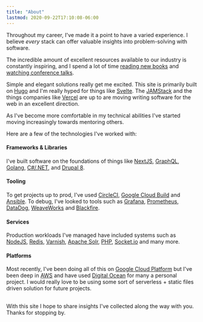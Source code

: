 ```yaml
---
title: "About"
lastmod: 2020-09-22T17:10:08-06:00
---
```


Throughout my career, I've made it a point to have a varied experience. 
I believe _every_ stack can offer valuable insights into problem-solving with software.

The incredible amount of excellent resources available to our industry is 
 constantly inspiring, and I spend a lot of time [reading new books](/posts/bookshelf/) and [watching conference talks](/posts/talks-i-love/).

Simple and elegant solutions really get me excited. This site is primarily built on [Hugo](https://gohugo.io) and I'm really hyped for things like [Svelte](svelte.dev). 
The [JAMStack](https://jamstack.org/) and the things companies like [Vercel](https://vercel.com/about) are up to are moving writing software for the web in an excellent direction.

As I've become more comfortable in my technical abilities I've started moving increasingly towards mentoring others.

Here are a few of the technologies I've worked with:

#### Frameworks & Libraries

I've built software on the foundations of things like [NextJS](https://nextjs.org/), [GraphQL](https://graphql.org/), [Golang](https://golang.org/), [C#/.NET](https://dotnet.microsoft.com/), and [Drupal 8](https://www.drupal.org/).

#### Tooling

To get projects up to prod, I've used [CircleCI](https://circleci.com/), [Google Cloud Build](https://cloud.google.com/cloud-build/) and [Ansible](https://www.ansible.com/).
To debug, I've looked to tools such as [Grafana](https://grafana.com/), [Prometheus](https://prometheus.io/), [DataDog](https://datadoghq.com), [WeaveWorks](https://weave.works) and [Blackfire](https://blackfire.io).

#### Services

Production workloads I've managed have included systems such as [NodeJS](https://nodejs.org/), [Redis](https://redis.io/), [Varnish](https://varnish-cache.org/), [Apache Solr](https://lucene.apache.org/solr/), [PHP](https://www.php.net), [Socket.io](https://socket.io) and many more.

#### Platforms

Most recently, I've been doing all of this on [Google Cloud Platform](https://cloud.google.com/) but I've been deep in [AWS](https://aws.amazon.com/) and have used [Digital Ocean](https://www.digitalocean.com/) for many a personal project. I would really love to be using some
sort of serverless + static files driven solution for future projects.


##

With this site I hope to share insights I've collected along the way with you. Thanks for stopping by.